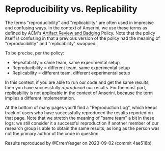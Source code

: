 # Reproducibility vs. Replicability

The terms "reproducibility" and "replicability" are often used in imprecise and confusing ways.
In the context of Anserini, we use these terms as defined by ACM's [Artifact Review and Badging](https://www.acm.org/publications/policies/artifact-review-and-badging-current) Policy.
Note that the policy itself is confusing in that a previous version of the policy had the meaning of "reproducibility" and "replicability" swapped.

To be precise, per the policy:

+ Repeatability = same team, same experimental setup
+ Reproducibility = different team, same experimental setup
+ Replicability = different team, different experimental setup

In this context, if you are able to run our code and get the same results, then you have successfully _reproduced_ our results.
For the most part, replicability is not applicable in the context of Anserini, because the term implies a different implementation.

At the bottom of many pages you'll find a "Reproduction Log", which keeps track of users who have successfully reproduced the results reported on that page.
Note that we stretch the meaning of "same team" a bit in these logs: we still consider it a successful reproduction if another member of our research group is able to obtain the same results, as long as the person was not the primary author of the code in question.



Results reproduced by @ErrenYeager on 2023-09-02 (commit 4ae518b)

